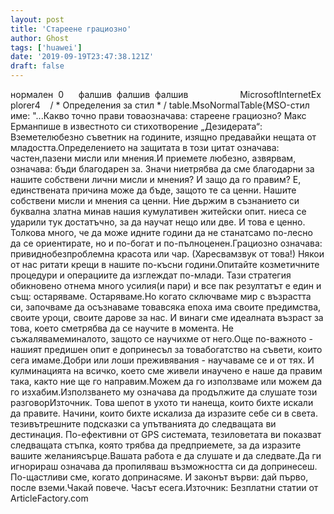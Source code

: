 ```yaml
---
layout: post
title: 'Стареене грациозно'
author: Ghost
tags: ['huawei']
date: '2019-09-19T23:47:38.121Z'
draft: false
---
```


нормален  0      фалшив  фалшив  фалшив                     MicrosoftInternetExplorer4    / * Определения за стил * / table.MsoNormalTable{MSO-стил име: "...Какво точно прави товаозначава: стареене грациозно? Макс Ерманпише в известното си стихотворение „Дезидерата“: Вземетелюбезно съветник на годините, изящно предавайки нещата от младостта.Определението на защитата в този цитат означава: частен,пазени мисли или мнения.И приемете любезно, азвярвам, означава: бъди благодарен за. Значи ниетрябва да сме благодарни за нашите собствени лични мисли и мнения? И защо да го правим? Е, единствената причина може да бъде, защото те са ценни. Нашите собствени мисли и мнения са ценни. Ние държим в съзнанието си буквална златна минав нашия кумулативен житейски опит. ниеса се ударили тук достатъчно, за да научат нещо или две. И това е ценно. Толкова много, че да може идните години да не станатсамо по-лесно да се ориентирате, но и по-богат и по-пълноценен.Грациозно означава: привиднобезпроблемна красота или чар. (Харесвамзвук от това!) Някои от нас ритати крещи в нашите по-късни години.Опитайте козметичните процедури и операциите да изглеждат по-млади. Тази стратегия обикновено отнема много усилия(и пари) и все пак резултатът е един и същ: остаряваме. Остаряваме.Но когато сключваме мир с възрастта си, започваме да осъзнаваме товавсяка епоха има своите предимства, своите уроци, своите дарове за нас. И винаги сме идеалната възраст за това, което сметрябва да се научите в момента. Не съжалявамеминалото, защото се научихме от него.Още по-важното - нашият предишен опит е допринесъл за товабогатство на съвети, които сега имаме.Добри или лоши преживявания - научаваме се и от тях. И кулминацията на всичко, което сме живели инаучено е наше да правим така, както ние ще го направим.Можем да го използваме или можем да го изхабим.Използването му означава да продължите да слушате този разговорИзточник. Това шепот в ухото ти нанеща, които бихте искали да правите. Начини, които бихте искализа да изразите себе си в света. тезивътрешните подсказки са упътванията до следващата ви дестинация. По-ефективни от GPS системата, тезиловетата ви показват следващата стъпка, която трябва да предприемете, за да изразите вашите желаниясърце.Вашата работа е да слушате и да следвате.Да ги игнорираш означава да пропиляваш възможността си да допринесеш. По-щастливи сме, когато допринасяме. И законът върви: дай първо, после вземи.Чакай повече. Часът есега.Източник: Безплатни статии от ArticleFactory.com
